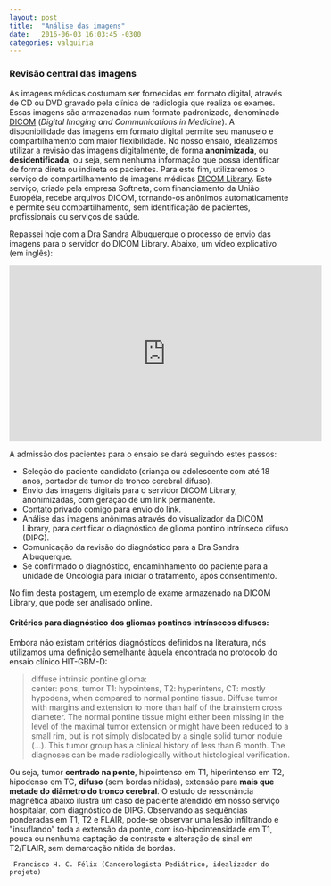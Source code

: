 ```yaml
---
layout: post
title:  "Análise das imagens"
date:   2016-06-03 16:03:45 -0300
categories: valquiria
---
```

### Revisão central das imagens

As imagens médicas costumam ser fornecidas em formato digital, através de CD ou DVD gravado pela clínica de radiologia que realiza os exames. Essas imagens são armazenadas num formato padronizado, denominado [DICOM](https://pt.wikipedia.org/wiki/DICOM) (*Digital Imaging and Communications in Medicine*). A disponibilidade das imagens em formato digital permite seu manuseio e compartilhamento com maior flexibilidade. No nosso ensaio, idealizamos utilizar a revisão das imagens digitalmente, de forma **anonimizada**, ou **desidentificada**, ou seja, sem nenhuma informação que possa identificar de forma direta ou indireta os pacientes. Para este fim, utilizaremos o serviço do compartilhamento de imagens médicas [DICOM Library](http://www.dicomlibrary.com). Este serviço, criado pela empresa Softneta, com financiamento da União Européia, recebe arquivos DICOM, tornando-os anônimos automaticamente e permite seu compartilhamento, sem identificação de pacientes, profissionais ou serviços de saúde.

Repassei hoje com a Dra Sandra Albuquerque o processo de envio das imagens para o servidor do DICOM Library. Abaixo, um vídeo explicativo (em inglês):

<iframe width="560" height="315" src="https://www.youtube.com/embed/1QjBC4k86oQ?rel=0" frameborder="0" allowfullscreen></iframe>

A admissão dos pacientes para o ensaio se dará seguindo estes passos:

* Seleção do paciente candidato (criança ou adolescente com até 18 anos, portador de tumor de tronco cerebral difuso).
* Envio das imagens digitais para o servidor DICOM Library, anonimizadas, com geração de um link permanente.
* Contato privado comigo para envio do link.
* Análise das imagens anônimas através do visualizador da DICOM Library, para certificar o diagnóstico de glioma pontino intrínseco difuso (DIPG).
* Comunicação da revisão do diagnóstico para a Dra Sandra Albuquerque.
* Se confirmado o diagnóstico, encaminhamento do paciente para a unidade de Oncologia para iniciar o tratamento, após consentimento.

No fim desta postagem, um exemplo de exame armazenado na DICOM Library, que pode ser analisado online.

#### Critérios para diagnóstico dos gliomas pontinos intrínsecos difusos:

Embora não existam critérios diagnósticos definidos na literatura, nós utilizamos uma definição semelhante àquela encontrada no protocolo do ensaio clínico HIT-GBM-D:
> diffuse intrinsic pontine glioma:  
  center: pons, tumor T1: hypointens, T2: hyperintens, CT: mostly
  hypodens, when compared to normal pontine tissue. Diffuse tumor with margins
  and extension to more than half of the brainstem cross diameter. The normal
  pontine tissue might either been missing in the level of the maximal tumor
  extension or might have been reduced to a small rim, but is not simply
  dislocated by a single solid tumor nodule (...). This tumor group has a
  clinical history of less than 6 month. The diagnoses can be made
  radiologically without histological verification.

Ou seja, tumor __centrado na ponte__, hipointenso em T1, hiperintenso em T2, hipodenso em TC, __difuso__ (sem bordas nítidas), extensão para __mais que metade do diâmetro do tronco cerebral__. O estudo de ressonância magnética abaixo ilustra um caso de paciente atendido em nosso serviço hospitalar, com diagnóstico de DIPG. Observando as sequências ponderadas em T1, T2 e FLAIR, pode-se observar uma lesão infiltrando e "insuflando" toda a extensão da ponte, com iso-hipointensidade em T1, pouca ou nenhuma captação de contraste e alteração de sinal em T2/FLAIR, sem demarcação nítida de bordas.

<object data="http://www.dicomlibrary.com/?study=1.2.826.0.1.3680043.8.1055.1.20160527173203565.394564447.7838299" type="text/html" width="600" height="400" id="DIPG"></object>


``` Francisco H. C. Félix (Cancerologista Pediátrico, idealizador do projeto)```
